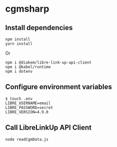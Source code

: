 # cgmsharp

## Install dependencies

```
npm install
yarn install
```

Or

```
npm i @diakem/libre-link-up-api-client
npm i @babel/runtime
npm i dotenv
```

## Configure environment variables

```
$ touch .env
LIBRE_USERNAME=email
LIBRE_PASSWORD=secret
LIBRE_VERSION=4.9.0
```

## Call LibreLinkUp API Client

```
node readCgmData.js
```